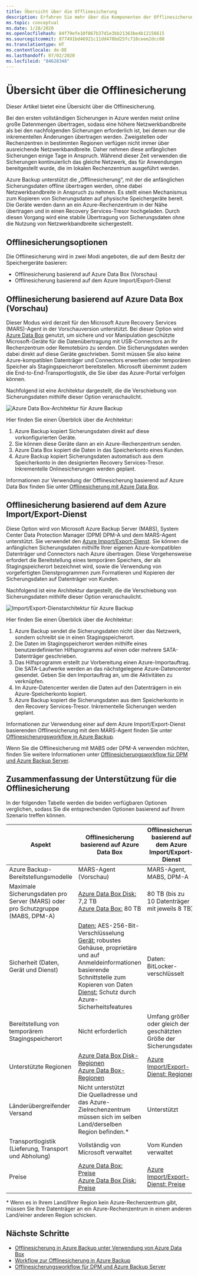 ```yaml
---
title: Übersicht über die Offlinesicherung
description: Erfahren Sie mehr über die Komponenten der Offlinesicherung. Dazu zählen Offlinesicherungen basierend auf Azure Data Box und Offlinesicherungen basierend auf dem Azure Import/Export-Dienst.
ms.topic: conceptual
ms.date: 1/28/2020
ms.openlocfilehash: 84f79efe10f867b37d1e3bb21363be4b12156615
ms.sourcegitcommit: 877491bd46921c11dd478bd25fc718ceee2dcc08
ms.translationtype: HT
ms.contentlocale: de-DE
ms.lasthandoff: 07/02/2020
ms.locfileid: "84628348"
---
```

# <a name="overview-of-offline-backup"></a>Übersicht über die Offlinesicherung

Dieser Artikel bietet eine Übersicht über die Offlinesicherung.

Bei den ersten vollständigen Sicherungen in Azure werden meist online große Datenmengen übertragen, sodass eine höhere Netzwerkbandbreite als bei den nachfolgenden Sicherungen erforderlich ist, bei denen nur die inkrementellen Änderungen übertragen werden. Zweigstellen oder Rechenzentren in bestimmten Regionen verfügen nicht immer über ausreichende Netzwerkbandbreite. Daher nehmen diese anfänglichen Sicherungen einige Tage in Anspruch. Während dieser Zeit verwenden die Sicherungen kontinuierlich das gleiche Netzwerk, das für Anwendungen bereitgestellt wurde, die im lokalen Rechenzentrum ausgeführt werden.

Azure Backup unterstützt die „Offlinesicherung“, mit der die anfänglichen Sicherungsdaten offline übertragen werden, ohne dabei Netzwerkbandbreite in Anspruch zu nehmen. Es stellt einen Mechanismus zum Kopieren von Sicherungsdaten auf physische Speichergeräte bereit. Die Geräte werden dann an ein Azure-Rechenzentrum in der Nähe übertragen und in einen Recovery Services-Tresor hochgeladen. Durch diesen Vorgang wird eine stabile Übertragung von Sicherungsdaten ohne die Nutzung von Netzwerkbandbreite sichergestellt.

## <a name="offline-backup-options"></a>Offlinesicherungsoptionen

Die Offlinesicherung wird in zwei Modi angeboten, die auf dem Besitz der Speichergeräte basieren:

- Offlinesicherung basierend auf Azure Data Box (Vorschau)
- Offlinesicherung basierend auf dem Azure Import/Export-Dienst

## <a name="offline-backup-based-on-azure-data-box-preview"></a>Offlinesicherung basierend auf Azure Data Box (Vorschau)

Dieser Modus wird derzeit für den Microsoft Azure Recovery Services (MARS)-Agent in der Vorschauversion unterstützt. Bei dieser Option wird [Azure Data Box](https://azure.microsoft.com/services/databox/) genutzt, um sichere und vor Manipulation geschützte Microsoft-Geräte für die Datenübertragung mit USB-Connectors an Ihr Rechenzentrum oder Remotebüro zu senden. Die Sicherungsdaten werden dabei direkt auf diese Geräte geschrieben. Somit müssen Sie also keine Azure-kompatiblen Datenträger und Connectors erwerben oder temporären Speicher als Stagingspeicherort bereitstellen. Microsoft übernimmt zudem die End-to-End-Transportlogistik, die Sie über das Azure-Portal verfolgen können.

Nachfolgend ist eine Architektur dargestellt, die die Verschiebung von Sicherungsdaten mithilfe dieser Option veranschaulicht.

![Azure Data Box-Architektur für Azure Backup](./media/offline-backup-overview/azure-backup-databox-architecture.png)

Hier finden Sie einen Überblick über die Architektur:

1. Azure Backup kopiert Sicherungsdaten direkt auf diese vorkonfigurierten Geräte.
2. Sie können diese Geräte dann an ein Azure-Rechenzentrum senden.
3. Azure Data Box kopiert die Daten in das Speicherkonto eines Kunden.
4. Azure Backup kopiert Sicherungsdaten automatisch aus dem Speicherkonto in den designierten Recovery Services-Tresor. Inkrementelle Onlinesicherungen werden geplant.

Informationen zur Verwendung der Offlinesicherung basierend auf Azure Data Box finden Sie unter [Offlinesicherung mit Azure Data Box](offline-backup-azure-data-box.md).

## <a name="offline-backup-based-on-the-azure-importexport-service"></a>Offlinesicherung basierend auf dem Azure Import/Export-Dienst

Diese Option wird von Microsoft Azure Backup Server (MABS), System Center Data Protection Manager (DPM) DPM-A und dem MARS-Agent unterstützt. Sie verwendet den [Azure Import/Export-Dienst](https://docs.microsoft.com/azure/storage/common/storage-import-export-service). Sie können die anfänglichen Sicherungsdaten mithilfe Ihrer eigenen Azure-kompatiblen Datenträger und Connectors nach Azure übertragen. Diese Vorgehensweise erfordert die Bereitstellung eines temporären Speichers, der als Stagingspeicherort bezeichnet wird, sowie die Verwendung von vorgefertigten Dienstprogrammen zum Formatieren und Kopieren der Sicherungsdaten auf Datenträger von Kunden.

Nachfolgend ist eine Architektur dargestellt, die die Verschiebung von Sicherungsdaten mithilfe dieser Option veranschaulicht.

![Import/Export-Dienstarchitektur für Azure Backup](./media/offline-backup-overview/azure-backup-import-export.png)

Hier finden Sie einen Überblick über die Architektur:

1. Azure Backup sendet die Sicherungsdaten nicht über das Netzwerk, sondern schreibt sie in einen Stagingspeicherort.
2. Die Daten im Stagingspeicherort werden mithilfe eines benutzerdefinierten Hilfsprogramms auf einen oder mehrere SATA-Datenträger geschrieben.
3. Das Hilfsprogramm erstellt zur Vorbereitung einen Azure-Importauftrag. Die SATA-Laufwerke werden an das nächstgelegene Azure-Datencenter gesendet. Geben Sie den Importauftrag an, um die Aktivitäten zu verknüpfen.
4. Im Azure-Datencenter werden die Daten auf den Datenträgern in ein Azure-Speicherkonto kopiert.
5. Azure Backup kopiert die Sicherungsdaten aus dem Speicherkonto in den Recovery Services-Tresor. Inkrementelle Sicherungen werden geplant.

Informationen zur Verwendung einer auf dem Azure Import/Export-Dienst basierenden Offlinesicherung mit dem MARS-Agent finden Sie unter [Offlinesicherungsworkflow in Azure Backup](https://docs.microsoft.com/azure/backup/backup-azure-backup-import-export).

Wenn Sie die Offlinesicherung mit MABS oder DPM-A verwenden möchten, finden Sie weitere Informationen unter [Offlinesicherungsworkflow für DPM und Azure Backup Server](https://docs.microsoft.com/azure/backup/backup-azure-backup-server-import-export).

## <a name="offline-backup-support-summary"></a>Zusammenfassung der Unterstützung für die Offlinesicherung

In der folgenden Tabelle werden die beiden verfügbaren Optionen verglichen, sodass Sie die entsprechenden Optionen basierend auf Ihrem Szenario treffen können.

| **Aspekt**                                            | **Offlinesicherung basierend auf Azure Data Box**                     | **Offlinesicherung basierend auf dem Azure Import/Export-Dienst**                |
| ------------------------------------------------------------ | ------------------------------------------------------------ | ------------------------------------------------------------ |
| Azure Backup-Bereitstellungsmodelle                              | MARS-Agent (Vorschau)                                              | MARS-Agent, MABS, DPM-A                                           |
| Maximale Sicherungsdaten pro Server (MARS) oder pro Schutzgruppe (MABS, DPM-A) | [Azure Data Box Disk:](https://docs.microsoft.com/azure/databox/data-box-disk-overview) 7,2 TB <br> [Azure Data Box:](https://docs.microsoft.com/azure/databox/data-box-overview) 80 TB       | 80 TB (bis zu 10 Datenträger mit jeweils 8 TB)                          |
| Sicherheit (Daten, Gerät und Dienst)                           | [Daten:](https://docs.microsoft.com/azure/databox/data-box-security#data-box-data-protection) AES-256-Bit-Verschlüsselung <br> [Gerät:](https://docs.microsoft.com/azure/databox/data-box-security#data-box-device-protection) robustes Gehäuse, proprietäre und auf Anmeldeinformationen basierende Schnittstelle zum Kopieren von Daten <br> [Dienst:](https://docs.microsoft.com/azure/databox/data-box-security#data-box-service-protection) Schutz durch Azure-Sicherheitsfeatures | Daten: BitLocker-verschlüsselt                                 |
| Bereitstellung von temporärem Stagingspeicherort                     | Nicht erforderlich                                                | Umfang größer oder gleich der geschätzten Größe der Sicherungsdaten        |
| Unterstützte Regionen                                           | [Azure Data Box Disk-Regionen](https://docs.microsoft.com/azure/databox/data-box-disk-overview#region-availability) <br> [Azure Data Box-Regionen](https://docs.microsoft.com/azure/databox/data-box-disk-overview#region-availability) | [Azure Import/Export-Dienst: Regionen](https://docs.microsoft.com/azure/storage/common/storage-import-export-service#region-availability) |
| Länderübergreifender Versand                                     | Nicht unterstützt  <br>    Die Quelladresse und das Azure-Zielrechenzentrum müssen sich im selben Land/derselben Region befinden.* | Unterstützt                                                    |
| Transportlogistik (Lieferung, Transport und Abholung)           | Vollständig von Microsoft verwaltet                                     | Vom Kunden verwaltet                                            |
| Preise                                                      | [Azure Data Box: Preise](https://azure.microsoft.com/pricing/details/databox/) <br> [Azure Data Box Disk: Preise](https://azure.microsoft.com/pricing/details/databox/disk/) | [Azure Import/Export-Dienst: Preise](https://azure.microsoft.com/pricing/details/storage-import-export/) |

\* Wenn es in Ihrem Land/Ihrer Region kein Azure-Rechenzentrum gibt, müssen Sie Ihre Datenträger an ein Azure-Rechenzentrum in einem anderen Land/einer anderen Region schicken.

## <a name="next-steps"></a>Nächste Schritte

- [Offlinesicherung in Azure Backup unter Verwendung von Azure Data Box](offline-backup-azure-data-box.md#backup-data-size-and-supported-data-box-skus)
- [Workflow zur Offlinesicherung in Azure Backup](backup-azure-backup-import-export.md)
- [Offlinesicherungsworkflow für DPM und Azure Backup Server](backup-azure-backup-server-import-export.md)
